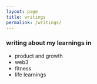 ```yaml
---
layout: page
title: writings
permalink: /writings/
---
```


### writing about my learnings in

- product and growth
- web3
- fitness
- life learnings
